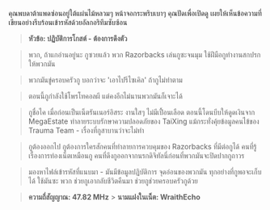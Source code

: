 คุณพบดาต้าแพดซ่อนอยู่ใต้แผ่นไม้หลวมๆ หน้าจอกระพริบเบาๆ คุณปัดเพื่อเปิดดู เผยให้เห็นข้อความที่เขียนอย่างรีบร้อนเข้ารหัสด้วยอัลกอริทึมซับซ้อน

> **หัวข้อ: ปฏิบัติการโกสต์ - ต้องการดึงตัว**

> พวก, ถ้าแกอ่านอยู่นะ กูซวยแล้ว พวก Razorbacks เล่นกูซะจนมุม ใช้ฝีมือกูทำงานสกปรกให้พวกมัน

> พวกมันขู่ครอบครัวกู บอกว่าจะ 'เอาไปรีไซเคิล' ถ้ากูไม่ทำตาม

> ตอนนี้กูกำลังใช้โพรโทคอลผี แต่คงอีกไม่นานพวกมันก็เจาะได้

> กูชื่อไค เมื่อก่อนเป็นเน็ตรันเนอร์อิสระ งานใสๆ ไม่มีเปื้อนเลือด ตอนนี้โดนบีบให้ดูดเงินจาก MegaEstate ทำลายระบบรักษาความปลอดภัยของ TaiXing แม้กระทั่งคุ้ยข้อมูลคนไข้ของ Trauma Team - เรื่องที่กูสาบานว่าจะไม่ทำ

> กูต้องออกไป กูต้องการใครสักคนที่ทำลายการควบคุมของ Razorbacks ที่มีต่อกูได้ คนที่รู้เรื่องการท่องเน็ตเหมือนกู คนที่ดึงกูออกจากนรกดิจิทัลนี่ก่อนที่พวกมันจะปิดปากกูถาวร

> มองหาไฟล์เข้ารหัสที่แนบมา - มันมีข้อมูลปฏิบัติการ จุดอ่อนของพวกมัน ทุกอย่างที่กูพอจะเก็บได้ ใช้มันซะ พวก ช่วยกูเอากลับชีวิตคืนมา ช่วยกูช่วยครอบครัวกูด้วย

> **ความถี่สัญญาณ: 47.82 MHz** > **นามแฝงในเน็ต: WraithEcho**
